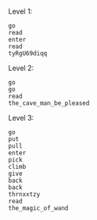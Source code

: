 Level 1:

```
go
read
enter
read
tyRgU69diqq
```

Level 2:
```
go
go
read
the_cave_man_be_pleased
```

Level 3:
```
go
put 
pull
enter
pick
climb
give
back
back
thrnxxtzy
read
the_magic_of_wand
```